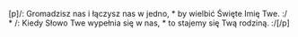 [p]/: Gromadzisz nas i łączysz nas w jedno, * by wielbić Święte Imię Twe. :/ * /: Kiedy Słowo Twe wypełnia się w nas, * to stajemy się Twą rodziną. :/[/p]